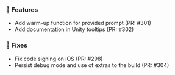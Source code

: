 ### 🚀 Features

- Add warm-up function for provided prompt (PR: #301)
- Add documentation in Unity tooltips (PR: #302)

### 🐛 Fixes

- Fix code signing on iOS (PR: #298)
- Persist debug mode and use of extras to the build (PR: #304)

